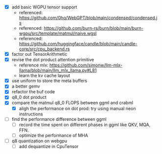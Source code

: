 - [x] add basic WGPU tensor support
  - referenced: https://github.com/0hq/WebGPT/blob/main/condensed/condensed.js
  - referenced: https://github.com/burn-rs/burn/blob/main/burn-wgpu/src/template/matmul/naive.wgsl
  - referenced: https://github.com/huggingface/candle/blob/main/candle-core/src/cpu_backend.rs
- [x] factor out TensorArithmetic
- [x] revise the dot product attention primitive
  - reference mlx: https://github.com/simonw/llm-mlx-llama/blob/main/llm_mlx_llama.py#L81
  - learn the kv cache layout
- [x] use uniform to store the meta buffers
- [x] a better gemv
- [x] refactor the buf code
- [x] q8_0 dot product
- [x] compare the matmul q8_0 FLOPS between ggml and crabml
  - [x] aligh the performance on dot prod: try using manual neon instructions
- [ ] find the performance difference between ggml
  - [ ] record the time spent on different phases in ggml like QKV, MQA, FFN.
  - [ ] optimize the performance of MHA
- [ ] q8 quantization on webgpu
  - [ ] add dequantize in CpuTensor
